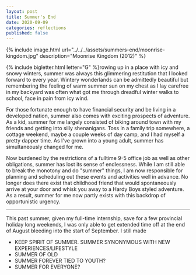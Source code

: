 ```yaml
---
layout: post
title: Summer's End
date: 2020-09-09
categories: reflections
published: false
---
```


{% include image.html url="../../../assets/summers-end/moonrise-kingdom.jpg" description="Moonrise Kingdom (2012)" %}

{% include bigletter.html letter="G" %}rowing up in a place with icy and snowy winters, summer was always this glimmering restitution that I looked forward to every year. Wintery wonderlands can be admittedly beautiful but remembering the feeling of warm summer sun on my chest as I lay carefree in my backyard was often what got me through dreadful winter walks to school, face in pain from icy wind.

For those fortunate enough to have financial security and be living in a developed nation, summer also comes with exciting prospects of adventure. As a kid, summer for me largely consisted of biking around town with my friends and getting into silly shenanigans. Toss in a family trip somewhere, a cottage weekend, maybe a couple weeks of day camp, and I had myself a pretty dapper time. As I've grown into a young adult, summer has simultaneously changed for me.

Now burdened by the restrictions of a fulltime 9-5 office job as well as other obligations, summer has lost its sense of endlessness. While I am still able to break the monotony and do "summer" things, I am now responsible for planning and scheduling out these events and activities well in advance. No longer does there exist that childhood friend that would spontaneously arrive at your door and whisk you away to a Hardy Boys styled adventure. As a result, summer for me now partly exists with this backdrop of opportunistic urgency.

---

This past summer, given my full-time internship, save for a few provincial holiday long weekends, I was only able to get extended time off at the end of August bleeding into the start of September. I still made


- KEEP SPIRIT OF SUMMER. SUMMER SYNONYMOUS WITH NEW EXPERIENCES/LIFESTYLE
- SUMMER OF OLD
- SUMMER FOREVER TIED TO YOUTH?
- SUMMER FOR EVERYONE?
